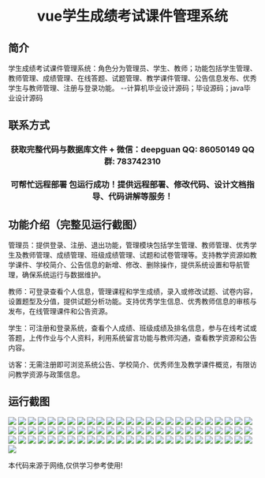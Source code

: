 <p><h1 align="center">vue学生成绩考试课件管理系统</h1></p>

## 简介
学生成绩考试课件管理系统：角色分为管理员、学生、教师；功能包括学生管理、教师管理、成绩管理、在线答题、试题管理、教学课件管理、公告信息发布、优秀学生与教师管理、注册与登录功能。    --计算机毕业设计源码；毕设源码；java毕业设计源码


## 联系方式
<p><h3 align="center">获取完整代码与数据库文件 + 微信：deepguan QQ: 86050149 QQ群: 783742310</h3></p>
<p><h3 align="center">可帮忙远程部署 包运行成功！提供远程部署、修改代码、设计文档指导、代码讲解等服务！</h3></p>

## 功能介绍（完整见运行截图）
管理员：提供登录、注册、退出功能，管理模块包括学生管理、教师管理、优秀学生及教师管理、成绩管理、班级成绩管理、试题和试卷管理等。支持教学资源如教学课件、学校简介、公告信息的新增、修改、删除操作，提供系统设置和导航管理，确保系统运行与数据维护。

教师：可登录查看个人信息，管理课程和学生成绩，录入或修改试题、试卷内容，设置题型及分值，提供试题分析功能。支持优秀学生信息、优秀教师信息的审核与发布，在线管理课件和公告资源。

学生：可注册和登录系统，查看个人成绩、班级成绩及排名信息，参与在线考试或答题，上传作业与个人资料，利用系统留言功能与教师沟通，查看教学资源和公告内容。

访客：无需注册即可浏览系统公告、学校简介、优秀师生及教学课件概览，有限访问教学资源与政策信息。


## 运行截图
![](img/001.jpg)
![](img/002.jpg)
![](img/003.jpg)
![](img/004.jpg)
![](img/005.jpg)
![](img/006.jpg)
![](img/007.jpg)
![](img/008.jpg)
![](img/009.jpg)
![](img/010.jpg)
![](img/011.jpg)
![](img/012.jpg)
![](img/013.jpg)
![](img/014.jpg)
![](img/015.jpg)
![](img/016.jpg)
![](img/017.jpg)
![](img/018.jpg)
![](img/019.jpg)
![](img/020.jpg)
![](img/021.jpg)
![](img/022.jpg)
![](img/023.jpg)
![](img/024.jpg)
![](img/025.jpg)
![](img/026.jpg)
![](img/027.jpg)
![](img/028.jpg)
![](img/029.jpg)
![](img/030.jpg)
![](img/031.jpg)
![](img/032.jpg)
![](img/033.jpg)
![](img/034.jpg)
![](img/035.jpg)
![](img/036.jpg)
![](img/037.jpg)
![](img/038.jpg)
![](img/039.jpg)
![](img/040.jpg)
![](img/041.jpg)
![](img/042.jpg)
![](img/043.jpg)
![](img/044.jpg)
![](img/045.jpg)
![](img/046.jpg)
![](img/047.jpg)
![](img/048.jpg)
![](img/049.jpg)
![](img/050.jpg)
![](img/051.jpg)
![](img/052.jpg)
![](img/053.jpg)
![](img/054.jpg)
![](img/055.jpg)
![](img/056.jpg)
![](img/057.jpg)
![](img/058.jpg)
![](img/059.jpg)
![](img/060.jpg)
![](img/061.jpg)
![](img/062.jpg)
![](img/063.jpg)
![](img/064.jpg)
![](img/065.jpg)
![](img/066.jpg)
![](img/067.jpg)
![](img/068.jpg)
![](img/069.jpg)
![](img/070.jpg)
![](img/071.jpg)
![](img/072.jpg)
![](img/073.jpg)
![](img/074.jpg)
![](img/075.jpg)
![](img/076.jpg)

<p>本代码来源于网络,仅供学习参考使用!</p>
